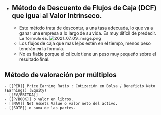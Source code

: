 - ## Método de Descuento de Flujos de Caja (DCF) que igual al Valor Intrínseco.
	- Este método trata de descontar, a una tasa adecuada, lo que va a ganar una empresa a lo largo de su vida. Es muy difícil de predecir. La fórmula es: ![2021_07_09_image.png](https://cdn.logseq.com/%2F56d01070-0594-4012-abc9-4e9360f6881248db0d4c-89aa-42cb-bcab-165a6064bc1a2021_07_09_image.png?Expires=4779424310&Signature=C~GPVT-YlNNZ3llhbmZ1IWdTTPi6vn4OcVBpYcmJtQ5an9sbwD154j96MW6cKTxyMHDYu1mVx~I2XJ6YkdaAqXiq66D63F2IRycU2cuRG6R~h9IhHEpRihtxuCEJahHyUsTygH-EOc~AlijtOPcxtkd2YRMETVN04jw7Afs6eCgUzfGgMFBxGLcI0EGO5PThSBV9QL3hTmB3Dg~lOYvhhbkYCdwc3dlCfzYoDcwF5P37vr0UEmD73Wuws4QDsoM0VzoURwCoySDDmx~lG6QpaCy2gFKAr~lU~8ihmz6izRxVpWF5Vikt7eJFqchzfXDMGRGn9Us1SfJgzTND6IP~9Q__&Key-Pair-Id=APKAJE5CCD6X7MP6PTEA)
	- Los flujos de caja que mas lejos estén en el tiempo, menos peso tendrán en la fórmula.
	- No es fiable porque el cálculo tiene un peso muy pequeño sobre el resultado final.
## Método de valoración por múltiplos
	- [[PER]] Price Earning Ratio : Cotización en Bolsa / Beneficio Neto (Earnings) (Equity)
	- [[EV/EBITDA]]
	- [[P/BOOK]] o valor en libros.
	- [[NAV]] Net Assets Value o valor neto del activo.
	- [[SOTP]] o suma de las partes.